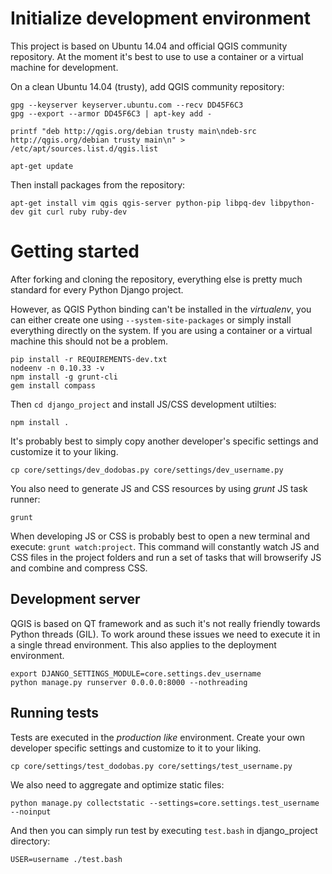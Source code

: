 # Initialize development environment

This project is based on Ubuntu 14.04 and official QGIS community repository.
At the moment it's best to use to use a container or a virtual machine for
development.

On a clean Ubuntu 14.04 (trusty), add QGIS community repository:

```
gpg --keyserver keyserver.ubuntu.com --recv DD45F6C3
gpg --export --armor DD45F6C3 | apt-key add -

printf "deb http://qgis.org/debian trusty main\ndeb-src http://qgis.org/debian trusty main\n" > /etc/apt/sources.list.d/qgis.list

apt-get update
```

Then install packages from the repository:

```
apt-get install vim qgis qgis-server python-pip libpq-dev libpython-dev git curl ruby ruby-dev
```


# Getting started

After forking and cloning the repository, everything else is pretty much
standard for every Python Django project.

However, as QGIS Python binding can't be installed in the *virtualenv*, you
can either create one using `--system-site-packages` or simply install
everything directly on the system. If you are using a container or a virtual
machine this should not be a problem.

```
pip install -r REQUIREMENTS-dev.txt
nodeenv -n 0.10.33 -v
npm install -g grunt-cli
gem install compass
```

Then `cd django_project` and install JS/CSS development utilties:

```
npm install .
```


It's probably best to simply copy another developer's specific settings and
customize it to your liking.

```
cp core/settings/dev_dodobas.py core/settings/dev_username.py
```

You also need to generate JS and CSS resources by using *grunt* JS task runner:

```
grunt
```

When developing JS or CSS is probably best to open a new terminal and execute:
`grunt watch:project`. This command will constantly watch JS and CSS files in
the project folders and run a set of tasks that will browserify JS and combine
and compress CSS.

## Development server

QGIS is based on QT framework and as such it's not really friendly towards
Python threads (GIL). To work around these issues we need to execute it in a
single thread environment. This also applies to the deployment environment.

```
export DJANGO_SETTINGS_MODULE=core.settings.dev_username
python manage.py runserver 0.0.0.0:8000 --nothreading
```

## Running tests

Tests are executed in the *production like* environment. Create your own
developer specific settings and customize to it to your liking.

```
cp core/settings/test_dodobas.py core/settings/test_username.py
```

We also need to aggregate and optimize static files:

```
python manage.py collectstatic --settings=core.settings.test_username --noinput
```

And then you can simply run test by executing `test.bash` in django_project
directory:

```
USER=username ./test.bash
```
